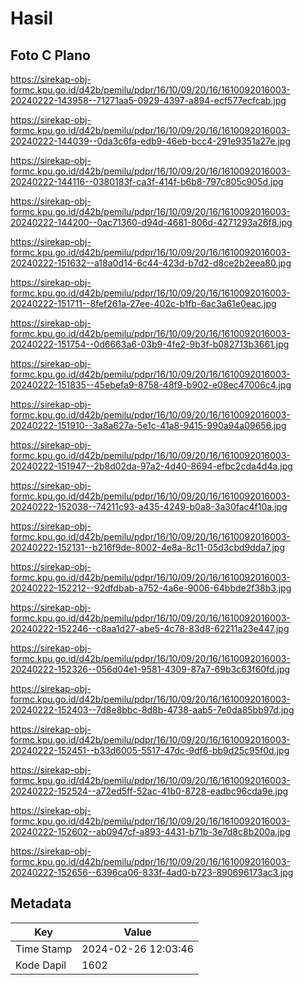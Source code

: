 # Hasil

## Foto C Plano

https://sirekap-obj-formc.kpu.go.id/d42b/pemilu/pdpr/16/10/09/20/16/1610092016003-20240222-143958--71271aa5-0929-4397-a894-ecf577ecfcab.jpg

https://sirekap-obj-formc.kpu.go.id/d42b/pemilu/pdpr/16/10/09/20/16/1610092016003-20240222-144039--0da3c6fa-edb9-46eb-bcc4-291e9351a27e.jpg

https://sirekap-obj-formc.kpu.go.id/d42b/pemilu/pdpr/16/10/09/20/16/1610092016003-20240222-144116--0380183f-ca3f-414f-b6b8-797c805c905d.jpg

https://sirekap-obj-formc.kpu.go.id/d42b/pemilu/pdpr/16/10/09/20/16/1610092016003-20240222-144200--0ac71360-d94d-4681-806d-4271293a26f8.jpg

https://sirekap-obj-formc.kpu.go.id/d42b/pemilu/pdpr/16/10/09/20/16/1610092016003-20240222-151632--a18a0d14-6c44-423d-b7d2-d8ce2b2eea80.jpg

https://sirekap-obj-formc.kpu.go.id/d42b/pemilu/pdpr/16/10/09/20/16/1610092016003-20240222-151711--8fef261a-27ee-402c-b1fb-6ac3a61e0eac.jpg

https://sirekap-obj-formc.kpu.go.id/d42b/pemilu/pdpr/16/10/09/20/16/1610092016003-20240222-151754--0d6663a6-03b9-4fe2-9b3f-b082713b3661.jpg

https://sirekap-obj-formc.kpu.go.id/d42b/pemilu/pdpr/16/10/09/20/16/1610092016003-20240222-151835--45ebefa9-8758-48f9-b902-e08ec47006c4.jpg

https://sirekap-obj-formc.kpu.go.id/d42b/pemilu/pdpr/16/10/09/20/16/1610092016003-20240222-151910--3a8a627a-5e1c-41a8-9415-990a94a09656.jpg

https://sirekap-obj-formc.kpu.go.id/d42b/pemilu/pdpr/16/10/09/20/16/1610092016003-20240222-151947--2b8d02da-97a2-4d40-8694-efbc2cda4d4a.jpg

https://sirekap-obj-formc.kpu.go.id/d42b/pemilu/pdpr/16/10/09/20/16/1610092016003-20240222-152038--74211c93-a435-4249-b0a8-3a30fac4f10a.jpg

https://sirekap-obj-formc.kpu.go.id/d42b/pemilu/pdpr/16/10/09/20/16/1610092016003-20240222-152131--b216f9de-8002-4e8a-8c11-05d3cbd9dda7.jpg

https://sirekap-obj-formc.kpu.go.id/d42b/pemilu/pdpr/16/10/09/20/16/1610092016003-20240222-152212--92dfdbab-a752-4a6e-9006-64bbde2f38b3.jpg

https://sirekap-obj-formc.kpu.go.id/d42b/pemilu/pdpr/16/10/09/20/16/1610092016003-20240222-152246--c8aa1d27-abe5-4c78-83d8-62211a23e447.jpg

https://sirekap-obj-formc.kpu.go.id/d42b/pemilu/pdpr/16/10/09/20/16/1610092016003-20240222-152326--056d04e1-9581-4309-87a7-69b3c63f60fd.jpg

https://sirekap-obj-formc.kpu.go.id/d42b/pemilu/pdpr/16/10/09/20/16/1610092016003-20240222-152403--7d8e8bbc-8d8b-4738-aab5-7e0da85bb97d.jpg

https://sirekap-obj-formc.kpu.go.id/d42b/pemilu/pdpr/16/10/09/20/16/1610092016003-20240222-152451--b33d6005-5517-47dc-9df6-bb9d25c95f0d.jpg

https://sirekap-obj-formc.kpu.go.id/d42b/pemilu/pdpr/16/10/09/20/16/1610092016003-20240222-152524--a72ed5ff-52ac-41b0-8728-eadbc96cda9e.jpg

https://sirekap-obj-formc.kpu.go.id/d42b/pemilu/pdpr/16/10/09/20/16/1610092016003-20240222-152602--ab0947cf-a893-4431-b71b-3e7d8c8b200a.jpg

https://sirekap-obj-formc.kpu.go.id/d42b/pemilu/pdpr/16/10/09/20/16/1610092016003-20240222-152656--6396ca06-833f-4ad0-b723-890696173ac3.jpg


## Metadata

| Key        | Value               |
| ---------- | ------------------- |
| Time Stamp | 2024-02-26 12:03:46 |
| Kode Dapil | 1602                |



